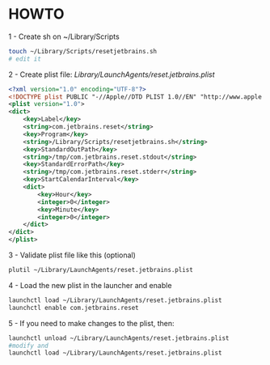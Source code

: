 # HOWTO

1 - Create sh on ~/Library/Scripts

```bash
touch ~/Library/Scripts/resetjetbrains.sh
# edit it
```

2 - Create plist file: *Library/LaunchAgents/reset.jetbrains.plist*

```xml
<?xml version="1.0" encoding="UTF-8"?>
<!DOCTYPE plist PUBLIC "-//Apple//DTD PLIST 1.0//EN" "http://www.apple.com/DTDs/PropertyList-1.0.dtd">
<plist version="1.0">
<dict>
    <key>Label</key>
    <string>com.jetbrains.reset</string>
    <key>Program</key>
    <string>/Library/Scripts/resetjetbrains.sh</string>
    <key>StandardOutPath</key>
    <string>/tmp/com.jetbrains.reset.stdout</string>
    <key>StandardErrorPath</key>
    <string>/tmp/com.jetbrains.reset.stderr</string>
    <key>StartCalendarInterval</key>
    <dict>
        <key>Hour</key>
        <integer>0</integer>
        <key>Minute</key>
        <integer>0</integer>
    </dict>
</dict>
</plist>
```

3 - Validate plist file like this (optional)

```bash
plutil ~/Library/LaunchAgents/reset.jetbrains.plist
```

4 - Load the new plist in the launcher and enable

```bash
launchctl load ~/Library/LaunchAgents/reset.jetbrains.plist
launchctl enable com.jetbrains.reset
```

5 - If you need to make changes to the plist, then:

```bash
launchctl unload ~/Library/LaunchAgents/reset.jetbrains.plist
#modify and
launchctl load ~/Library/LaunchAgents/reset.jetbrains.plist
```

